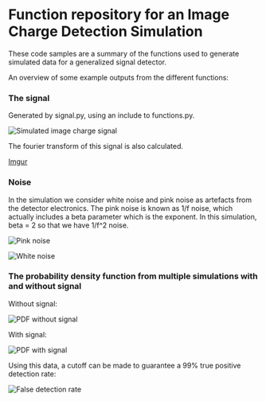 # Function repository for an Image Charge Detection Simulation

These code samples are a summary of the functions used to generate simulated data for a generalized signal detector.

An overview of some example outputs from the different functions:

### The signal

Generated by signal.py, using an include to functions.py.

![Simulated image charge signal](https://i.imgur.com/ySLI06Q.png)

The fourier transform of this signal is also calculated.

[Imgur](https://i.imgur.com/4P9Sd0o.png)

### Noise

In the simulation we consider white noise and pink noise as artefacts from the detector electronics. The pink noise is known as 1/f noise, which actually includes a beta parameter which is the exponent. In this simulation, beta = 2 so that we have 1/f^2 noise.

![Pink noise](https://i.imgur.com/GJiivyN.png)

![White noise](https://i.imgur.com/259lBrG.png)


### The probability density function from multiple simulations with and without signal

Without signal:

![PDF without signal](https://i.imgur.com/69JjMn4.png)


With signal:

![PDF with signal](https://i.imgur.com/ia6myHt.png)

Using this data, a cutoff can be made to guarantee a 99% true positive detection rate:

![False detection rate](https://i.imgur.com/TwQHKQL.png)
